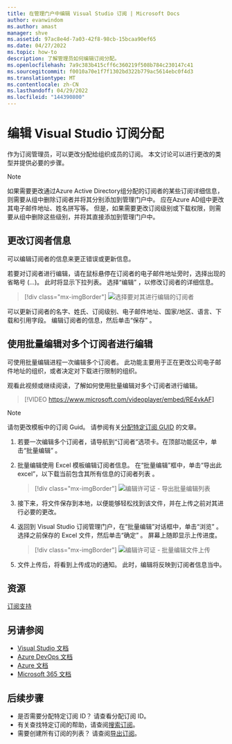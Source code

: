 ```yaml
---
title: 在管理门户中编辑 Visual Studio 订阅 | Microsoft Docs
author: evanwindom
ms.author: amast
manager: shve
ms.assetid: 97ac8e4d-7a03-42f8-98cb-15bcaa90ef65
ms.date: 04/27/2022
ms.topic: how-to
description: 了解管理员如何编辑订阅分配。
ms.openlocfilehash: 7a9c383b415cff6c360219f508b784c230147c41
ms.sourcegitcommit: f0010a70e1f7f1302bd322b779ac5614ebc0f4d3
ms.translationtype: MT
ms.contentlocale: zh-CN
ms.lasthandoff: 04/29/2022
ms.locfileid: "144390800"
---
```

# <a name="edit-visual-studio-subscription-assignments"></a>编辑 Visual Studio 订阅分配
作为订阅管理员，可以更改分配给组织成员的订阅。  本文讨论可以进行更改的类型并提供必要的步骤。

   > [!NOTE]
   > 如果需要更改通过Azure Active Directory组分配的订阅者的某些订阅详细信息，则需要从组中删除订阅者并将其分别添加到管理门户中。  应在Azure AD组中更改其电子邮件地址、姓名拼写等。  但是，如果需要更改订阅级别或下载权限，则需要从组中删除这些级别，并将其直接添加到管理门户中。 

## <a name="change-subscriber-information"></a>更改订阅者信息
可以编辑订阅者的信息来更正错误或更新信息。

若要对订阅者进行编辑，请在鼠标悬停在订阅者的电子邮件地址旁时，选择出现的省略号 (…)。 此时将显示下拉列表。  选择“编辑”  ，以修改订阅者的详细信息。 
> [!div class="mx-imgBorder"]
> ![选择要对其进行编辑的订阅者](_img/edit-license/select-subscriber.png "单击省略号，然后选择“编辑”。")

可以更新订阅者的名字、姓氏、订阅级别、电子邮件地址、国家/地区、语言、下载和引用字段。 编辑订阅者的信息，然后单击“保存”  。

## <a name="edit-multiple-subscribers-using-bulk-edit"></a>使用批量编辑对多个订阅者进行编辑

可使用批量编辑进程一次编辑多个订阅者。 此功能主要用于正在更改公司电子邮件地址的组织，或者决定对下载进行限制的组织。

观看此视频或继续阅读，了解如何使用批量编辑对多个订阅者进行编辑。 
<br>

> [!VIDEO https://www.microsoft.com/videoplayer/embed/RE4vkAF]

> [!NOTE]
> 请勿更改模板中的订阅 Guid。 请参阅有关[分配特定订阅 GUID](assign-guid.md) 的文章。

1. 若要一次编辑多个订阅者，请导航到“订阅者”选项卡。在顶部功能区中，单击“批量编辑”  。

2. 批量编辑使用 Excel 模板编辑订阅者信息。 在“批量编辑”框中，单击“导出此 excel”，以下载当前包含其所有信息的订阅者列表  。
   > [!div class="mx-imgBorder"]
   > ![编辑许可证 - 导出批量编辑列表](_img/edit-license/edit-license-bulk-edit-export.png "单击“导出此 excel”以创建当前订阅的列表。")

3. 接下来，将文件保存到本地，以便能够轻松找到该文件，并在上传之前对其进行必要的更改。 

4. 返回到 Visual Studio 订阅管理门户，在“批量编辑”对话框中，单击“浏览”  。 选择之前保存的 Excel 文件，然后单击“确定”  。 屏幕上随即显示上传进度。
   > [!div class="mx-imgBorder"]
   > ![编辑许可证 - 批量编辑文件上传](_img/edit-license/edit-license-bulk-file-upload1.png "浏览到已完成的 Excel 文件的位置，选择该文件，然后单击“确定”。")

5. 文件上传后，将看到上传成功的通知。 此时，编辑将反映到订阅者信息当中。

## <a name="resources"></a>资源
[订阅支持](https://aka.ms/vsadminhelp)

## <a name="see-also"></a>另请参阅
+ [Visual Studio 文档](/visualstudio/)
+ [Azure DevOps 文档](/azure/devops/)
+ [Azure 文档](/azure/)
+ [Microsoft 365 文档](/microsoft-365/)

## <a name="next-steps"></a>后续步骤
+ 是否需要分配特定订阅 ID？ 请查看分配订阅 ID。 
+ 有关查找特定订阅的帮助，请查阅[搜索订阅](search-license.md)。
+ 需要创建所有订阅的列表？  请查阅[导出订阅](exporting-subscriptions.md)。